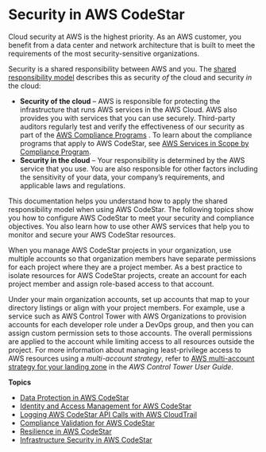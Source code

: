 # Security in AWS CodeStar<a name="security"></a>

Cloud security at AWS is the highest priority\. As an AWS customer, you benefit from a data center and network architecture that is built to meet the requirements of the most security\-sensitive organizations\.

Security is a shared responsibility between AWS and you\. The [shared responsibility model](http://aws.amazon.com/compliance/shared-responsibility-model/) describes this as security *of* the cloud and security *in* the cloud:
+ **Security of the cloud** – AWS is responsible for protecting the infrastructure that runs AWS services in the AWS Cloud\. AWS also provides you with services that you can use securely\. Third\-party auditors regularly test and verify the effectiveness of our security as part of the [AWS Compliance Programs](http://aws.amazon.com/compliance/programs/) \. To learn about the compliance programs that apply to AWS CodeStar, see [AWS Services in Scope by Compliance Program](http://aws.amazon.com/compliance/services-in-scope/)\.
+ **Security in the cloud** – Your responsibility is determined by the AWS service that you use\. You are also responsible for other factors including the sensitivity of your data, your company’s requirements, and applicable laws and regulations\. 

This documentation helps you understand how to apply the shared responsibility model when using AWS CodeStar\. The following topics show you how to configure AWS CodeStar to meet your security and compliance objectives\. You also learn how to use other AWS services that help you to monitor and secure your AWS CodeStar resources\. 

When you manage AWS CodeStar projects in your organization, use multiple accounts so that organization members have separate permissions for each project where they are a project member\. As a best practice to isolate resources for AWS CodeStar projects, create an account for each project member and assign role\-based access to that account\. 

Under your main organization accounts, set up accounts that map to your directory listings or align with your project members\. For example, use a service such as AWS Control Tower with AWS Organizations to provision accounts for each developer role under a DevOps group, and then you can assign custom permission sets to those accounts\. The overall permissions are applied to the account while limiting access to all resources outside the project\. For more information about managing least\-privilege access to AWS resources using a *multi\-account strategy*, refer to [AWS multi\-account strategy for your landing zone](https://docs.aws.amazon.com/controltower/latest/userguide/aws-multi-account-landing-zone.html#guidelines-for-multi-account-setup) in the *AWS Control Tower User Guide*\.

 

**Topics**
+ [Data Protection in AWS CodeStar](data-protection.md)
+ [Identity and Access Management for AWS CodeStar](security-iam.md)
+ [Logging AWS CodeStar API Calls with AWS CloudTrail](logging-using-cloudtrail.md)
+ [Compliance Validation for AWS CodeStar](codestar-compliance.md)
+ [Resilience in AWS CodeStar](disaster-recovery-resiliency.md)
+ [Infrastructure Security in AWS CodeStar](infrastructure-security.md)